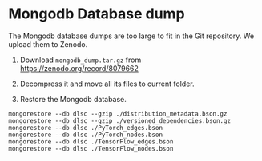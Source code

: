 # Mongodb Database dump

The Mongodb database dumps are too large to fit in the Git repository. We upload them to Zenodo.

1. Download `mongodb_dump.tar.gz` from https://zenodo.org/record/8079662

2. Decompress it and move all its files to current folder.

3. Restore the Mongodb database.

```shell
mongorestore --db dlsc --gzip ./distribution_metadata.bson.gz
mongorestore --db dlsc --gzip ./versioned_dependencies.bson.gz
mongorestore --db dlsc ./PyTorch_edges.bson
mongorestore --db dlsc ./PyTorch_nodes.bson
mongorestore --db dlsc ./TensorFlow_edges.bson
mongorestore --db dlsc ./TensorFlow_nodes.bson
```